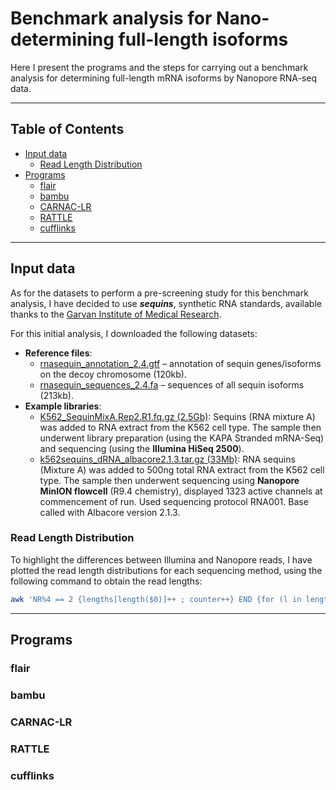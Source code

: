 # Benchmark analysis for Nano-determining full-length isoforms
Here I present the programs and the steps for carrying out a benchmark analysis for determining full-length mRNA isoforms by Nanopore RNA-seq data.

---

## Table of Contents
- [Input data](#input-data)
  - [Read Length Distribution](#read-length-distribution)
- [Programs](#programs)
  - [flair](#flair)
  - [bambu](#bambu)
  - [CARNAC-LR](#carnac-lr)
  - [RATTLE](#rattle)
  - [cufflinks](#cufflinks)

---

## Input data

As for the datasets to perform a pre-screening study for this benchmark analysis, I have decided to use ***sequins***, synthetic RNA standards, available thanks to the [Garvan Institute of Medical Research](https://www.sequinstandards.com/).

For this initial analysis, I downloaded the following datasets:
- **Reference files**:
  - [rnasequin_annotation_2.4.gtf](https://sequins.s3.amazonaws.com/website/rna_resources/rnasequin_annotation_2.4.gtf) – annotation of sequin genes/isoforms on the decoy chromosome (120kb).
  - [rnasequin_sequences_2.4.fa](https://sequins.s3.amazonaws.com/website/rna_resources/rnasequin_sequences_2.4.fa) – sequences of all sequin isoforms (213kb).
- **Example libraries**:
  - [K562_SequinMixA.Rep2.R1.fq.gz (2.5Gb)](https://s3.amazonaws.com/sequins/website/libraries/K562_SequinMixA.Rep2.R1.fq.gz): Sequins (RNA  mixture A) was added to RNA extract from the K562 cell type. The sample then underwent library preparation (using the KAPA Stranded mRNA-Seq) and sequencing (using the **IIlumina HiSeq 2500**).
  - [k562sequins_dRNA_albacore2.1.3.tar.gz (33Mb)](https://s3.amazonaws.com/sequins/website/rna_resources/k562sequins_dRNA_albacore2.1.3.tar.gz): RNA sequins (Mixture A) was added to 500ng total RNA extract from the K562 cell type. The sample then underwent sequencing using **Nanopore MinION flowcell** (R9.4 chemistry), displayed 1323 active channels at commencement of run. Used sequencing protocol RNA001. Base called with Albacore version 2.1.3.

### Read Length Distribution

To highlight the differences between Illumina and Nanopore reads, I have plotted the read length distributions for each sequencing method, using the following command to obtain the read lengths:

```bash
awk 'NR%4 == 2 {lengths[length($0)]++ ; counter++} END {for (l in lengths) {print l, lengths[l]}}' file.fastq >> file_with_read_lengths.txt
```
---

## Programs

### flair

### bambu

### CARNAC-LR

### RATTLE

### cufflinks

